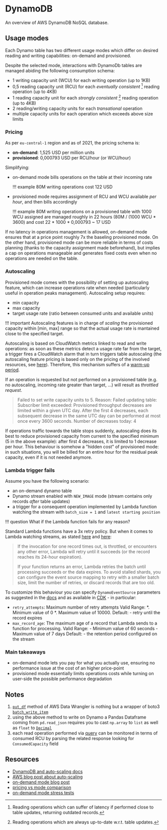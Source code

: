 # DynamoDB

An overview of AWS DynamoDB NoSQL database.

## Usage modes

Each Dynamo table has two different usage modes which differ on desired reading and writing capabilities: on-demand and provisioned.

Despite the selected mode, interactions with DynamoDb tables are managed abiding the following consumption schema:

- 1 writing capacity unit (WCU) for each writing operation (up to 1KB)
- 0,5 reading capacity unit (RCU) for each _eventually consistent_ [^1] reading operation (up to 4KB)
- 1 reading capacity unit for each _strongly consistent_ [^2] reading operation (up to 4KB)
- 2 reading/writing capacity units for each _transational_ operation
- multiple capacity units for each operation which exceeds above size limits

### Pricing

As per `eu-central-1` region and as of 2021, the pricing schema is:

- **on-demand**: 1,525 USD per million units
- **provisioned**: 0,000793 USD per RCU/hour (or WCU/hour)

Simplifying:

- on-demand mode bills operations on the table at their incoming rate

	!!! example
		80M writing operations cost 122 USD

- provisioned mode requires assignment of RCU and WCU available _per hour_, and then bills accordingly

	!!! example
		80M writing operations on a provisioned table with 1000 WCU assigned are managed roughly in 22 hours (80M / (1000 WCU * 3600) and cost 22 * 1000 * 0,000793 ~ 17 USD

If no latency in operations management is allowed, on-demand mode ensures that at a price point roughly 7x the baseling provisioned mode. On the other hand, provisioned mode can be more reliable in terms of costs planning (thanks to the capacity assignment made beforehand), but implies a cap on operations manageable and generates fixed costs even when no operations are needed on the table.

### Autoscaling

Provisioned mode comes with the possibility of setting up autoscaling feature, which can increase operations rate when needed (particularly useful in operation peaks management). Autoscaling setup requires:

- min capacity
- max capacity
- target usage rate (ratio between consumed units and available units)

!!! important
	Autoscaling features is in charge of _scaling_ the provisioned capacity within [min, max] range so that the actual usage rate is mantained close to the specified target.

Autoscaling is based on CloudWatch metrics linked to read and write operations: as soon as these metrics detect a usage rate far from the target, a trigger fires a CloudWatch alarm that in turn triggers table autoscaling (the autoscaling feature pricing is based only on the pricing of the involved resources, see [here](https://aws.amazon.com/autoscaling/pricing/)). Therefore, this mechanism suffers of a [warm-up period](https://theburningmonk.com/2017/08/the-problems-with-dynamodb-auto-scaling-and-how-it-might-be-improved/).

If an operation is requested but not performed on a provisioned table (e.g. no autoscaling, incoming rate greater than target, ...) will result as _throttled request_.

> Failed to set write capacity units to 5. Reason: Failed updating table: Subscriber limit exceeded: Provisioned throughput decreases are limited within a given UTC day. After the first 4 decreases, each subsequent decrease in the same UTC day can be performed at most once every 3600 seconds. Number of decreases today: 4

If operations traffic towards the table stops suddenly, autoscaling does its best to reduce provisioned capacity from current to the specified minimum (5 in the above example): after first 4 decreases, it is limited to 1 decrease per hour. This behaviour is somehow a "hidden cost" of provisioned mode: in such situations, you will be billed for an entire hour for the residual peak capacity, even if it is not needed anymore.

### Lambda trigger fails

Assume you have the following scenario:
 
- an on-demand dynamo table
- Dynamo stream enabled with `NEW_IMAGE` mode (stream contains only records _after_ table updates)
- a trigger for a consequent operation implemented by Lambda function watching the stream with `batch_size = 1` and `latest starting position`

!!! question
	What if the Lambda function fails for any reason?

Standard Lambda functions have a 3x retry policy. But when it comes to Lambda watching streams, as stated [here](https://docs.aws.amazon.com/lambda/latest/dg/with-ddb.html#services-dynamodb-api) and [here](https://aws.amazon.com/lambda/faqs/?nc1=h_ls):

> If the invocation for one record times out, is throttled, or encounters any other error, Lambda will retry until it succeeds (or the record reaches its 24-hour expiration).
>
> If your function returns an error, Lambda retries the batch until processing succeeds or the data expires. To avoid stalled shards, you can configure the event source mapping to retry with a smaller batch size, limit the number of retries, or discard records that are too old.

To customize this behaviour you can specify `DynamoEventSource` parameters as suggested in the [docs](https://docs.aws.amazon.com/lambda/latest/dg/with-ddb.html#services-dynamodb-eventsourcemapping) and as available in [CDK](https://docs.aws.amazon.com/cdk/api/latest/python/aws_cdk.aws_lambda_event_sources/DynamoEventSource.html) - in particular:

- `retry_attempts`: Maximum number of retry attempts Valid Range: \*. Minimum value of 0 \*. Maximum value of 10000. Default: - retry until the record expires
- `max_record_age`: The maximum age of a record that Lambda sends to a function for processing. Valid Range: - Minimum value of 60 seconds - Maximum value of 7 days Default: - the retention period configured on the stream

### Main takeaways

- on-demand mode lets you pay for what you actually use, ensuring no performance issue at the cost of an higher price-point
- provisioned mode essentially limits operations costs while turning on user-side the possible performance degradation

## Notes

1. [`put_df`](https://aws-data-wrangler.readthedocs.io/en/2.4.0-docs/stubs/awswrangler.dynamodb.put_df.html#awswrangler.dynamodb.put_df) method of AWS Data Wrangler is nothing but a wrapper of boto3 [`batch_write_item`](https://boto3.amazonaws.com/v1/documentation/api/latest/reference/services/dynamodb.html#DynamoDB.Client.batch_write_item)
2. using the above method to write on Dynamo a Pandas Dataframe coming from `pd.read_json` requires you to cast `np.array` to `list` as well as `float` to [`Decimal`](https://docs.python.org/3/library/decimal.html)
3. each read operation performed via [query](https://boto3.amazonaws.com/v1/documentation/api/latest/reference/services/dynamodb.html#DynamoDB.Client.query) can be monitored in terms of consumed RCU by parsing the related response looking for `ConsumedCapacity` field

## Resources

- [DynamoDB and auto-scaling docs](https://docs.aws.amazon.com/amazondynamodb/latest/developerguide/AutoScaling.html)
- [AWS blog post about auto-scaling](https://aws.amazon.com/it/blogs/database/amazon-dynamodb-auto-scaling-performance-and-cost-optimization-at-any-scale/)
- [on-demand mode blog post](https://www.serverless.com/blog/dynamodb-on-demand-serverless)
- [pricing vs mode comparison](https://www.trek10.com/blog/findev-dynamodb-pricing-analysis)
- [on-demand mode stress tests](https://theburningmonk.com/2019/03/understanding-the-scaling-behaviour-of-dynamodb-ondemand-tables/)

[^1]: Reading operations which can suffer of latency if performed close to table updates, returning outdated records.
[^2]: Reading operations which are always up-to-date w.r.t. table updates.

